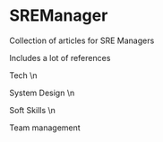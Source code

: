 # SREManager
Collection of articles for SRE Managers

Includes a lot of references

Tech \n

System Design \n

Soft Skills \n

Team management

